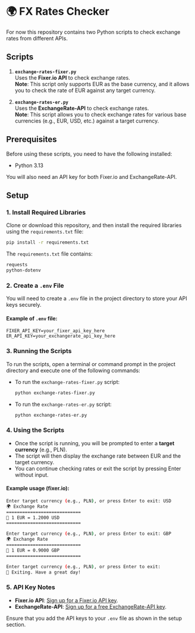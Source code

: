 
# 🌍 FX Rates Checker

For now this repository contains two Python scripts to check exchange rates from different APIs. 

## Scripts

1. **`exchange-rates-fixer.py`**  
   Uses the **Fixer.io API** to check exchange rates.  
   **Note**: This script only supports EUR as the base currency, and it allows you to check the rate of EUR against any target currency.

2. **`exchange-rates-er.py`**  
   Uses the **ExchangeRate-API** to check exchange rates.  
   **Note**: This script allows you to check exchange rates for various base currencies (e.g., EUR, USD, etc.) against a target currency.

## Prerequisites

Before using these scripts, you need to have the following installed:

- Python 3.13

You will also need an API key for both Fixer.io and ExchangeRate-API.

## Setup

### 1. Install Required Libraries

Clone or download this repository, and then install the required libraries using the `requirements.txt` file:

```bash
pip install -r requirements.txt
```

The `requirements.txt` file contains:

```txt
requests
python-dotenv
```

### 2. Create a `.env` File

You will need to create a `.env` file in the project directory to store your API keys securely.

#### Example of `.env` file:

```env
FIXER_API_KEY=your_fixer_api_key_here
ER_API_KEY=your_exchangerate_api_key_here
```

### 3. Running the Scripts

To run the scripts, open a terminal or command prompt in the project directory and execute one of the following commands:

- To run the `exchange-rates-fixer.py` script:

    ```bash
    python exchange-rates-fixer.py
    ```

- To run the `exchange-rates-er.py` script:

    ```bash
    python exchange-rates-er.py
    ```

### 4. Using the Scripts

- Once the script is running, you will be prompted to enter a **target currency** (e.g., PLN).
- The script will then display the exchange rate between EUR and the target currency.
- You can continue checking rates or exit the script by pressing Enter without input.

#### Example usage (fixer.io):

```bash
Enter target currency (e.g., PLN), or press Enter to exit: USD
🌍 Exchange Rate
============================
💱 1 EUR = 1.2000 USD
============================

Enter target currency (e.g., PLN), or press Enter to exit: GBP
🌍 Exchange Rate
============================
💱 1 EUR = 0.9000 GBP
============================

Enter target currency (e.g., PLN), or press Enter to exit:
👋 Exiting. Have a great day!
```

### 5. API Key Notes

- **Fixer.io API**: [Sign up for a Fixer.io API key](https://fixer.io/signup).
- **ExchangeRate-API**: [Sign up for a free ExchangeRate-API key](https://www.exchangerate-api.com/).

Ensure that you add the API keys to your `.env` file as shown in the setup section.
